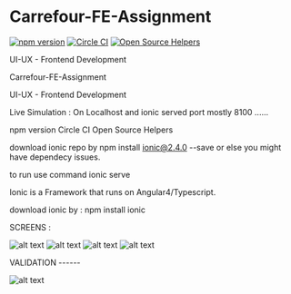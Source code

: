 # Carrefour-FE-Assignment

[![npm version](https://badge.fury.io/js/ionic-angular.svg)](https://badge.fury.io/js/ionic-angular)
[![Circle CI](https://circleci.com/gh/ionic-team/ionic.svg?style=shield&circle-token=:circle-token)](https://circleci.com/gh/ionic-team/ionic)
[![Open Source Helpers](https://www.codetriage.com/ionic-team/ionic/badges/users.svg)](https://www.codetriage.com/ionic-team/ionic)


UI-UX - Frontend Development

Carrefour-FE-Assignment

UI-UX - Frontend Development

Live Simulation : On Localhost and ionic served port mostly 8100 ......

npm version Circle CI Open Source Helpers

download ionic repo by npm install ionic@2.4.0 --save or else you might have dependecy issues.

to run use command ionic serve

Ionic is a Framework that runs on Angular4/Typescript.

download ionic by : npm install ionic

SCREENS :

![alt text](https://imgur.com/IHg7lZh.png)
![alt text](https://imgur.com/mXO49ay.png)
![alt text](https://imgur.com/fMLvhLq.png)
![alt text](https://imgur.com/Wjlv7oz.png)

VALIDATION ------

![alt text](https://imgur.com/6GEVabe.png)
